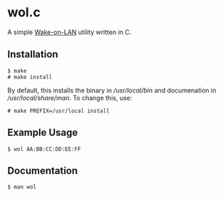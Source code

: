 wol.c
=====

A simple [Wake-on-LAN](https://en.wikipedia.org/wiki/Wake-on-LAN) utility written in C.

## Installation

```
$ make
# make install
```

By default, this installs the binary in _/usr/local/bin_ and documenation in _/usr/local/share/man_.
To change this, use:

```
# make PREFIX=/usr/local install
```

## Example Usage

```
$ wol AA:BB:CC:DD:EE:FF
```

## Documentation

    $ man wol
